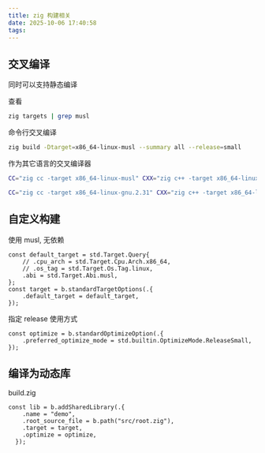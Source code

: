 ```yaml
---
title: zig 构建相关
date: 2025-10-06 17:40:58
tags:
---
```


## 交叉编译

同时可以支持静态编译

查看

```sh
zig targets | grep musl
```

命令行交叉编译

```sh
zig build -Dtarget=x86_64-linux-musl --summary all --release=small
```

作为其它语言的交叉编译器

```sh
CC="zig cc -target x86_64-linux-musl" CXX="zig c++ -target x86_64-linux-musl"
```

```sh
CC="zig cc -target x86_64-linux-gnu.2.31" CXX="zig c++ -target x86_64-linux-gnu.2.31"
```

## 自定义构建

使用 musl, 无依赖

```zig
const default_target = std.Target.Query{
    // .cpu_arch = std.Target.Cpu.Arch.x86_64,
    // .os_tag = std.Target.Os.Tag.linux,
    .abi = std.Target.Abi.musl,
};
const target = b.standardTargetOptions(.{
    .default_target = default_target,
});
```

指定 release 使用方式

```zig
const optimize = b.standardOptimizeOption(.{
    .preferred_optimize_mode = std.builtin.OptimizeMode.ReleaseSmall,
});
```

## 编译为动态库

build.zig

```zig
const lib = b.addSharedLibrary(.{
    .name = "demo",
    .root_source_file = b.path("src/root.zig"),
    .target = target,
    .optimize = optimize,
  });
```
